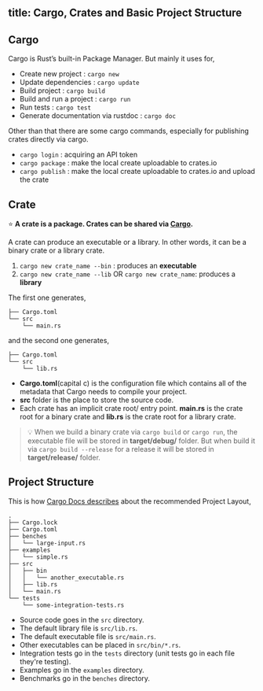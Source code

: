 title: Cargo, Crates and Basic Project Structure
---

## Cargo

Cargo is Rust’s built-in Package Manager. But mainly it uses for,

- Create new project : `cargo new`
- Update dependencies : `cargo update`
- Build project : `cargo build`  
- Build and run a project : `cargo run`  
- Run tests : `cargo test`  
- Generate documentation via rustdoc : `cargo doc`

Other than that there are some cargo commands, especially for publishing crates directly via cargo.

- `cargo login` : acquiring an API token  
- `cargo package` : make the local create uploadable to crates.io  
- `cargo publish` : make the local create uploadable to crates.io and upload the crate

## Crate

⭐️ **A crate is a package. Crates can be shared via [Cargo](https://crates.io/).**


A crate can produce an executable or a library. In other words, it can be a binary crate or a library crate.  
01.  `cargo new crate_name --bin` : produces an **executable**  
02.  `cargo new crate_name --lib` OR `cargo new crate_name`: produces a **library**

The first one generates,

```
├── Cargo.toml
└── src
    └── main.rs
```

and the second one generates,

```
├── Cargo.toml
└── src
    └── lib.rs
```

* **Cargo.toml**\(capital c\) is the configuration file which contains all of the metadata that Cargo needs to compile your project.
* **src** folder is the place to store the source code.
* Each crate has an implicit crate root/ entry point. **main.rs** is the crate root for a binary crate and **lib.rs** is the crate root for a library crate.

> 💡 When we build a binary crate via `cargo build` or `cargo run`, the executable file will be stored in **target/debug/** folder. But when build it via `cargo build --release` for a release it will be stored in **target/release/** folder.

## Project Structure

This is how [Cargo Docs describes](http://doc.crates.io/guide.html#project-layout) about the recommended Project Layout,

```
.
├── Cargo.lock
├── Cargo.toml
├── benches
│   └── large-input.rs
├── examples
│   └── simple.rs
├── src
│   ├── bin
│   │   └── another_executable.rs
│   ├── lib.rs
│   └── main.rs
└── tests
    └── some-integration-tests.rs
```

- Source code goes in the `src` directory.  
- The default library file is `src/lib.rs`.  
- The default executable file is `src/main.rs`.  
- Other executables can be placed in `src/bin/*.rs`.  
- Integration tests go in the `tests` directory \(unit tests go in each file they're testing\).  
- Examples go in the `examples` directory.  
- Benchmarks go in the `benches` directory.
